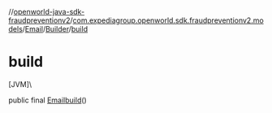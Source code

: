 //[openworld-java-sdk-fraudpreventionv2](../../../../index.md)/[com.expediagroup.openworld.sdk.fraudpreventionv2.models](../../index.md)/[Email](../index.md)/[Builder](index.md)/[build](build.md)

# build

[JVM]\

public final [Email](../index.md)[build](build.md)()
